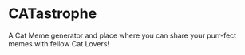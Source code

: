 # CATastrophe
A Cat Meme generator and place where you can share your purr-fect memes with fellow Cat Lovers!